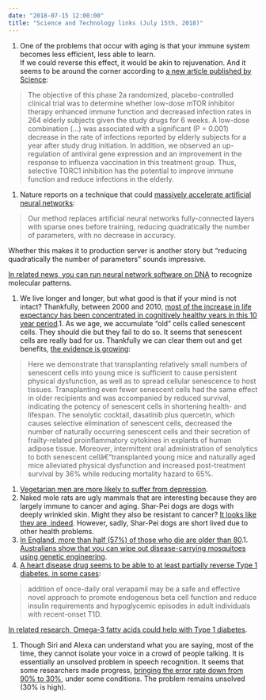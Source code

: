 ```yaml
---
date: "2018-07-15 12:00:00"
title: "Science and Technology links (July 15th, 2018)"
---
```




1. One of the problems that occur with aging is that your immune system becomes less efficient, less able to learn.<br/>
If we could reverse this effect, it would be akin to rejuvenation. And it seems to be around the corner according to [a new article published by Science](http://stm.sciencemag.org/content/10/449/eaaq1564):

> The objective of this phase 2a randomized, placebo-controlled clinical trial was to determine whether low-dose mTOR inhibitor therapy enhanced immune function and decreased infection rates in 264 elderly subjects given the study drugs for 6 weeks. A low-dose combination (&hellip;) was associated with a significant (P = 0.001) decrease in the rate of infections reported by elderly subjects for a year after study drug initiation. In addition, we observed an up-regulation of antiviral gene expression and an improvement in the response to influenza vaccination in this treatment group. Thus, selective TORC1 inhibition has the potential to improve immune function and reduce infections in the elderly.

1. Nature reports on a technique that could [massively accelerate artificial neural networks](https://www.nature.com/articles/s41467-018-04316-3):<br/>

> Our method replaces artificial neural networks fully-connected layers with sparse ones before training, reducing quadratically the number of parameters, with no decrease in accuracy.


Whether this makes it to production server is another story but &ldquo;reducing quadratically the number of parameters&rdquo; sounds impressive.

[In related news, you can run neural network software on DNA](https://www.nature.com/articles/s41586-018-0289-6.epdf?shared_access_token=kNrav51BVdWQiOAEbYKoGNRgN0jAjWel9jnR3ZoTv0MPbd0y2Po7DtnkOd6rR89ujhy1Rsoc-nXpnPtfu7jjayzHm2zSDc8O7lrNFebvo-8x05Y6uw4sJY_G4IW8vE2_h3PLeWGybXjqVUJuhPJWq554aD1QWrlzDR4rUGqGgyM%3D) to recognize molecular patterns.
1. We live longer and longer, but what good is that if your mind is not intact? Thankfully, between 2000 and 2010, [most of the increase in life expectancy has been concentrated in cognitively healthy years in this 10 year period](https://www.sciencedirect.com/science/article/pii/S2352827316301148).1. As we age, we accumulate &ldquo;old&rdquo; cells called senescent cells. They should die but they fail to do so. It seems that senescent cells are really bad for us. Thankfully we can clear them out and get benefits, [the evidence is growing](https://www.nature.com/articles/s41591-018-0092-9):<br/>

>  Here we demonstrate that transplanting relatively small numbers of senescent cells into young mice is sufficient to cause persistent physical dysfunction, as well as to spread cellular senescence to host tissues. Transplanting even fewer senescent cells had the same effect in older recipients and was accompanied by reduced survival, indicating the potency of senescent cells in shortening health- and lifespan. The senolytic cocktail, dasatinib plus quercetin, which causes selective elimination of senescent cells, decreased the number of naturally occurring senescent cells and their secretion of frailty-related proinflammatory cytokines in explants of human adipose tissue. Moreover, intermittent oral administration of senolytics to both senescent cellâ€“transplanted young mice and naturally aged mice alleviated physical dysfunction and increased post-treatment survival by 36% while reducing mortality hazard to 65%.
1. [Vegetarian men are more likely to suffer from depression](https://www.jad-journal.com/article/S0165-0327(16)32391-6/fulltext).
1. Naked mole rats are ugly mammals that are interesting because they are largely immune to cancer and aging. Shar-Pei dogs are dogs with deeply wrinkled skin. Might they also be resistant to cancer? [It looks like they are, indeed](https://www.researchgate.net/profile/Silvan_Urfer/publication/326186276_A_Wrinkle_in_Cancer_Low_Age-Specific_Tumor_Risk_in_Shar-Pei_Dogs_Mirrors_Findings_in_the_Naked_Mole-Rat/links/5b3cc7aba6fdcc8506efd405/A-Wrinkle-in-Cancer-Low-Age-Specific-Tumor-Risk-in-Shar-Pei-Dogs-Mirrors-Findings-in-the-Naked-Mole-Rat.pdf). However, sadly, Shar-Pei dogs are short lived due to other health problems.
1. [In England, more than half (57%) of those who die are older than 80](https://ourworldindata.org/grapher/annual-deaths-by-age-england-and-wales?stackMode=relative).1. [Australians show that you can wipe out disease-carrying mosquitoes using genetic engineering](https://www.csiro.au/en/News/News-releases/2018/Trial-wipes-out-more-than-80-per-cent-of-disease-spreading-mozzie?featured=F29EDEB1728C4A92B579C7A5DC28BAD5).
1. [A heart disease drug seems to be able to at least partially reverse Type 1 diabetes, in some cases](https://www.nature.com/articles/s41591-018-0089-4):<br/>

> addition of once-daily oral verapamil may be a safe and effective novel approach to promote endogenous beta cell function and reduce insulin requirements and hypoglycemic episodes in adult individuals with recent-onset T1D.


[In related research, Omega-3 fatty acids could help with Type 1 diabetes](https://www.jci.org/articles/view/87388?key=bbb2df2018c8c18d1e0b).
1. Though Siri and Alexa can understand what you are saying, most of the time, they cannot isolate your voice in a crowd of people talking. It is essentially an unsolved problem in speech recognition. It seems that some researchers made progress, [bringing the error rate down from 90% to 30%](https://arxiv.org/pdf/1607.02173.pdf), under some conditions. The problem remains unsolved (30% is high).



